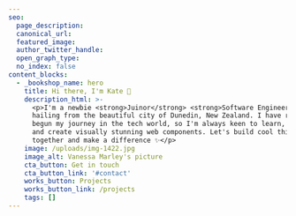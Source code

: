 ```yaml
---
seo:
  page_description:
  canonical_url:
  featured_image:
  author_twitter_handle:
  open_graph_type:
  no_index: false
content_blocks:
  - _bookshop_name: hero
    title: Hi there, I'm Kate 🌻
    description_html: >-
      <p>I'm a newbie <strong>Juinor</strong> <strong>Software Engineer</strong>
      hailing from the beautiful city of Dunedin, New Zealand. I have recently
      begun my journey in the tech world, so I'm always keen to learn, up-skill,
      and create visually stunning web components. Let's build cool things
      together and make a difference ✨</p>
    image: /uploads/img-1422.jpg
    image_alt: Vanessa Marley's picture
    cta_button: Get in touch
    cta_button_link: '#contact'
    works_button: Projects
    works_button_link: /projects
    tags: []
---
```

